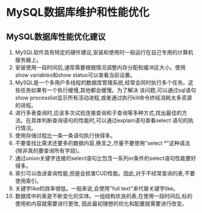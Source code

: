 # MySQL数据库维护和性能优化

## MySQL数据库性能优化建议

1. MySQL软件具有特定的硬件建议,安装和使用时一般运行在自己专用的计算机服务器上。
2. 安装使用一段时间后,通常需要根据情况调整内存分配和缓冲区大小。使用show variables和show status可以查看当前设置。
3. MySQL是一个多用户多线程的数据库管理系统,经常会同时执行多个任务。这些任务如果有一个执行缓慢,其他都会缓慢。为了解决
该问题,可以通过sql语句show processlist显示所有活动进程,或者通过执行kill命令终结消耗太多资源的进程。
4. 进行多表查询时,应该多次试验连接查询和子查询等多种方式,找出最佳的方法。在具体判断查询语句的性能时,可以通过explain语句查看select
语句的执行情况。
5. 使用存储过程比一条一条语句执行快得多。
6. 不要查找比需求还要多的数据内容,换言之,尽量不要使用"select *"这种语法(除非真的要查询所有字段)。
7. 通过union关键字连接的select语句比包含一系列or条件的select语句性能要好得多。
8. 索引可以改进查询性能,但是会损害CUD性能。因此,对于不经常查询的表,不要使用索引。
9. 关键字like的效率很低。一般来说,会使用"full text"来代替关键字like。
10. 数据库中的表是不断变化的实体。一组结构优良的表,在使用一段时间后,标的使用和内容就需要进行更改,
因此最初理想的优化和配置就需要进行改变。
    